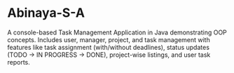 # Abinaya-S-A
A console-based Task Management Application in Java demonstrating OOP concepts. Includes user, manager, project, and task management with features like task assignment (with/without deadlines), status updates (TODO → IN PROGRESS → DONE), project-wise listings, and user task reports.
